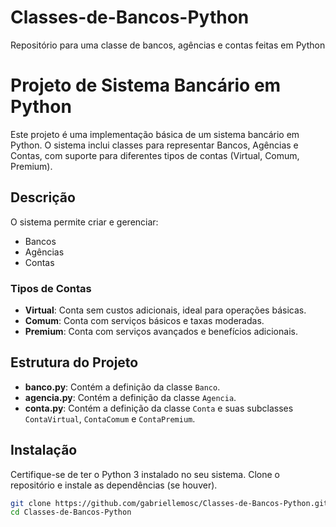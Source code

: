 # Classes-de-Bancos-Python
Repositório para uma classe de bancos, agências e contas feitas em Python


# Projeto de Sistema Bancário em Python

Este projeto é uma implementação básica de um sistema bancário em Python. O sistema inclui classes para representar Bancos, Agências e Contas, com suporte para diferentes tipos de contas (Virtual, Comum, Premium).

## Descrição

O sistema permite criar e gerenciar:
- Bancos
- Agências
- Contas

### Tipos de Contas
- **Virtual**: Conta sem custos adicionais, ideal para operações básicas.
- **Comum**: Conta com serviços básicos e taxas moderadas.
- **Premium**: Conta com serviços avançados e benefícios adicionais.

## Estrutura do Projeto

- **banco.py**: Contém a definição da classe `Banco`.
- **agencia.py**: Contém a definição da classe `Agencia`.
- **conta.py**: Contém a definição da classe `Conta` e suas subclasses `ContaVirtual`, `ContaComum` e `ContaPremium`.

## Instalação

Certifique-se de ter o Python 3 instalado no seu sistema. Clone o repositório e instale as dependências (se houver).

```bash
git clone https://github.com/gabriellemosc/Classes-de-Bancos-Python.git
cd Classes-de-Bancos-Python

